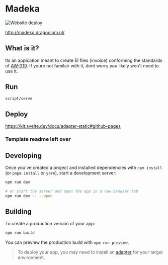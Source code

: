 # Madeka

![Website deploy](https://github.com/realdragonium/madeko/actions/workflows/deploy/badge.svg)

http://madeko.dragonium.nl/

## What is it?

Its an applcation meant to create EI files (invoice) conforming the standards of [AW-319](https://www.vektis.nl/standaardisatie/standaarden/AW319-1.4). If youre not familair with it, dont worry you likely won't need to use it.

## Run

```bash
script/serve
```

## Deploy

https://kit.svelte.dev/docs/adapter-static#github-pages

### Template readme left over

## Developing

Once you've created a project and installed dependencies with `npm install` (or `pnpm install` or `yarn`), start a development server:

```bash
npm run dev

# or start the server and open the app in a new browser tab
npm run dev -- --open
```

## Building

To create a production version of your app:

```bash
npm run build
```

You can preview the production build with `npm run preview`.

> To deploy your app, you may need to install an [adapter](https://kit.svelte.dev/docs/adapters) for your target environment.
